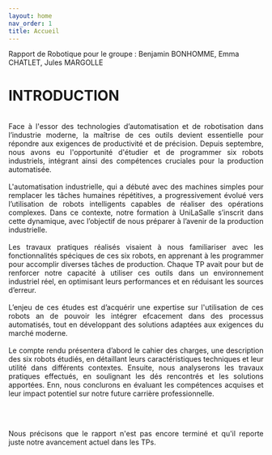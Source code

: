 ```yaml
---
layout: home
nav_order: 1
title: Accueil
---
```


Rapport de Robotique pour le groupe : Benjamin BONHOMME, Emma CHATLET, Jules MARGOLLE  

# INTRODUCTION
<br>
<div style="text-align: justify;">
Face à l'essor des technologies d’automatisation et de robotisation dans l’industrie
moderne, la maîtrise de ces outils devient essentielle pour répondre aux exigences de
productivité et de précision. Depuis septembre, nous avons eu l'opportunité d'étudier
et de programmer six robots industriels, intégrant ainsi des compétences cruciales pour
la production automatisée.
<br><br>
L'automatisation industrielle, qui a débuté avec des machines simples pour remplacer
les tâches humaines répétitives, a progressivement évolué vers l’utilisation de robots
intelligents capables de réaliser des opérations complexes. Dans ce contexte, notre
formation à UniLaSalle s’inscrit dans cette dynamique, avec l’objectif de nous préparer à
l’avenir de la production industrielle.
<br><br>
Les travaux pratiques réalisés visaient à nous familiariser avec les fonctionnalités
spéciques de ces six robots, en apprenant à les programmer pour accomplir diverses
tâches de production. Chaque TP avait pour but de renforcer notre capacité à utiliser
ces outils dans un environnement industriel réel, en optimisant leurs performances et
en réduisant les sources d’erreur.
<br><br>
L’enjeu de ces études est d’acquérir une expertise sur l'utilisation de ces robots an de
pouvoir les intégrer efcacement dans des processus automatisés, tout en développant
des solutions adaptées aux exigences du marché moderne.
<br><br>
Le compte rendu présentera d’abord le cahier des charges, une description des six
robots étudiés, en détaillant leurs caractéristiques techniques et leur utilité dans
différents contextes. Ensuite, nous analyserons les travaux pratiques effectués, en
soulignant les dés rencontrés et les solutions apportées. Enn, nous conclurons en
évaluant les compétences acquises et leur impact potentiel sur notre future carrière
professionnelle. 

<br><br>

Nous précisons que le rapport n'est pas encore terminé et qu'il reporte juste notre avancement actuel dans les TPs.

</div>


